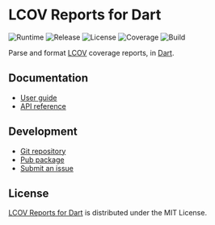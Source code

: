 # LCOV Reports for Dart
![Runtime](https://img.shields.io/badge/dart-%3E%3D2.7-brightgreen.svg) ![Release](https://img.shields.io/pub/v/lcov.svg) ![License](https://img.shields.io/badge/license-MIT-blue.svg) ![Coverage](https://coveralls.io/repos/github/cedx/lcov.dart/badge.svg) ![Build](https://github.com/cedx/lcov.dart/workflows/build/badge.svg)

Parse and format [LCOV](http://ltp.sourceforge.net/coverage/lcov.php) coverage reports, in [Dart](https://dart.dev).

## Documentation
- [User guide](https://docs.belin.io/lcov.dart)
- [API reference](https://pub.dev/documentation/lcov)

## Development
- [Git repository](https://git.belin.io/cedx/lcov.dart)
- [Pub package](https://pub.dev/packages/lcov)
- [Submit an issue](https://git.belin.io/cedx/lcov.dart/issues)

## License
[LCOV Reports for Dart](https://docs.belin.io/lcov.dart) is distributed under the MIT License.

